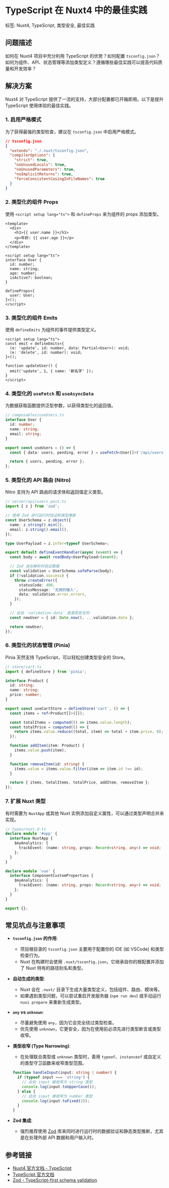 # TypeScript 在 Nuxt4 中的最佳实践
标签: Nuxt4, TypeScript, 类型安全, 最佳实践

## 问题描述
如何在 Nuxt4 项目中充分利用 TypeScript 的优势？如何配置 `tsconfig.json`？如何为组件、API、状态管理等添加类型定义？遵循哪些最佳实践可以提高代码质量和开发效率？

## 解决方案
Nuxt4 对 TypeScript 提供了一流的支持，大部分配置都已开箱即用。以下是提升 TypeScript 使用体验的最佳实践。

### 1. 启用严格模式
为了获得最强的类型检查，建议在 `tsconfig.json` 中启用严格模式。

```json
// tsconfig.json
{
  "extends": "./.nuxt/tsconfig.json",
  "compilerOptions": {
    "strict": true,
    "noUnusedLocals": true,
    "noUnusedParameters": true,
    "noImplicitReturns": true,
    "forceConsistentCasingInFileNames": true
  }
}
```

### 2. 类型化的组件 Props
使用 `<script setup lang="ts">` 和 `defineProps` 来为组件的 props 添加类型。

```vue
<template>
  <div>
    <h1>{{ user.name }}</h1>
    <p>年龄: {{ user.age }}</p>
  </div>
</template>

<script setup lang="ts">
interface User {
  id: number;
  name: string;
  age: number;
  isActive?: boolean;
}

defineProps<{
  user: User;
}>();
</script>
```

### 3. 类型化的组件 Emits
使用 `defineEmits` 为组件的事件提供类型定义。

```vue
<script setup lang="ts">
const emit = defineEmits<{
  (e: 'update', id: number, data: Partial<User>): void;
  (e: 'delete', id: number): void;
}>();

function updateUser() {
  emit('update', 1, { name: '新名字' });
}
</script>
```

### 4. 类型化的 `useFetch` 和 `useAsyncData`
为数据获取函数提供泛型参数，以获得类型化的返回值。

```typescript
// composables/useUsers.ts
interface User {
  id: number;
  name: string;
  email: string;
}

export const useUsers = () => {
  const { data: users, pending, error } = useFetch<User[]>('/api/users');

  return { users, pending, error };
};
```

### 5. 类型化的 API 路由 (Nitro)
Nitro 支持为 API 路由的请求体和返回值定义类型。

```typescript
// server/api/users.post.ts
import { z } from 'zod';

// 使用 Zod 进行运行时验证和类型推断
const UserSchema = z.object({
  name: z.string().min(2),
  email: z.string().email(),
});

type UserPayload = z.infer<typeof UserSchema>;

export default defineEventHandler(async (event) => {
  const body = await readBody<UserPayload>(event);

  // Zod 会在解析时验证数据
  const validation = UserSchema.safeParse(body);
  if (!validation.success) {
    throw createError({
      statusCode: 400,
      statusMessage: '无效的输入',
      data: validation.error.errors,
    });
  }

  // 此处 `validation.data` 是类型安全的
  const newUser = { id: Date.now(), ...validation.data };

  return newUser;
});
```

### 6. 类型化的状态管理 (Pinia)
Pinia 天然支持 TypeScript，可以轻松创建类型安全的 Store。

```typescript
// store/cart.ts
import { defineStore } from 'pinia';

interface Product {
  id: string;
  name: string;
  price: number;
}

export const useCartStore = defineStore('cart', () => {
  const items = ref<Product[]>([]);

  const totalItems = computed(() => items.value.length);
  const totalPrice = computed(() => {
    return items.value.reduce((total, item) => total + item.price, 0);
  });

  function addItem(item: Product) {
    items.value.push(item);
  }

  function removeItem(id: string) {
    items.value = items.value.filter(item => item.id !== id);
  }

  return { items, totalItems, totalPrice, addItem, removeItem };
});
```

### 7. 扩展 Nuxt 类型
有时需要为 `NuxtApp` 或其他 Nuxt 实例添加自定义属性，可以通过类型声明合并来实现。

```typescript
// types/nuxt.d.ts
declare module '#app' {
  interface NuxtApp {
    $myAnalytics: {
      trackEvent: (name: string, props: Record<string, any>) => void;
    };
  }
}

declare module 'vue' {
  interface ComponentCustomProperties {
    $myAnalytics: {
      trackEvent: (name: string, props: Record<string, any>) => void;
    };
  }
}

export {};
```

## 常见坑点与注意事项

-   **`tsconfig.json` 的作用**:
    -   项目根目录的 `tsconfig.json` 主要用于配置你的 IDE (如 VSCode) 和类型检查行为。
    -   Nuxt 在构建时会使用 `.nuxt/tsconfig.json`，它继承自你的根配置并添加了 Nuxt 特有的路径别名和类型。

-   **自动生成的类型**:
    -   Nuxt 会在 `.nuxt/` 目录下生成大量类型定义，包括组件、路由、模块等。
    -   如果遇到类型问题，可以尝试重启开发服务器 (`npm run dev`) 或手动运行 `nuxi prepare` 来重新生成类型。

-   **`any` vs `unknown`**:
    -   尽量避免使用 `any`，因为它会完全绕过类型检查。
    -   优先使用 `unknown`，它更安全，因为在使用前必须先进行类型断言或类型收窄。

-   **类型收窄 (Type Narrowing)**:
    -   在处理联合类型或 `unknown` 类型时，善用 `typeof`、`instanceof` 或自定义的类型守卫函数来收窄类型范围。

    ```typescript
    function handleInput(input: string | number) {
      if (typeof input === 'string') {
        // 此处 input 被收窄为 string 类型
        console.log(input.toUpperCase());
      } else {
        // 此处 input 被收窄为 number 类型
        console.log(input.toFixed(2));
      }
    }
    ```

-   **Zod 集成**:
    -   强烈推荐使用 [Zod](https://zod.dev/) 库来同时进行运行时的数据验证和静态类型推断，尤其是在处理外部 API 数据和用户输入时。

## 参考链接
-   [Nuxt4 官方文档 - TypeScript](https://nuxt.com/docs/guide/concepts/typescript)
-   [TypeScript 官方文档](https://www.typescriptlang.org/docs/)
-   [Zod - TypeScript-first schema validation](https://zod.dev/)